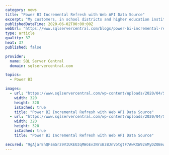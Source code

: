 ```yaml
---
category: news
title: "Power BI Incremental Refresh with Web API Data Source"
excerpt: "My customers, in school districts and higher education institutions, are proving to be nimble and adaptive by adopting Azure cloud technologies such as Power BI and the Azure data platform in a ..."
publishedDateTime: 2020-06-02T00:00:00Z
webUrl: "https://www.sqlservercentral.com/blogs/power-bi-incremental-refresh-with-web-api-data-source"
type: article
quality: 37
heat: 37
published: false

provider:
  name: SQL Server Central
  domain: sqlservercentral.com

topics:
  - Power BI

images:
  - url: "https://www.sqlservercentral.com/wp-content/uploads/2020/04/SSCAd_FareShare_WebEdit-002.png"
    width: 320
    height: 320
    isCached: true
    title: "Power BI Incremental Refresh with Web API Data Source"
  - url: "https://www.sqlservercentral.com/wp-content/uploads/2020/04/SSCAd_RestaurantWorkersRelief_WebEdit.png"
    width: 320
    height: 320
    isCached: true
    title: "Power BI Incremental Refresh with Web API Data Source"

secured: "9gAjar8hQFsmGrz9VIUKEU3qMWoEv3NrxBzBJnVotgtF7AwKXW92nMyDZ0BewK7OI8FyeJAWCOEO7jYt7DoXDBp0uDLrZbNRXERHgWCAtgsZxXVOdiNmyI/5A6M/pEyb1RKZrQSKxymIItTrz9dyYtGlI6RLIwNbFpkvlnIi2EUnkeAjNzh/V09AZ+jNqoxRd54rybN0NCp+JO9hetOZMmhJaMqQLVJvmxc6bYXN0Lv14jPinMhf3oppjODj94Yy+xCCpA17kNaGPG10l+9YbyBFnFWna23/cTS8JdcUyg+089phfPEfgpin+VfQxW+v;EcXcqmAiP98F0HedQgdYcg=="
---
```


